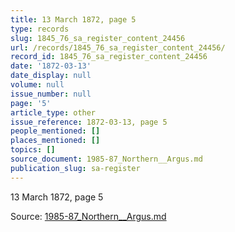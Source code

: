 ```yaml
---
title: 13 March 1872, page 5
type: records
slug: 1845_76_sa_register_content_24456
url: /records/1845_76_sa_register_content_24456/
record_id: 1845_76_sa_register_content_24456
date: '1872-03-13'
date_display: null
volume: null
issue_number: null
page: '5'
article_type: other
issue_reference: 1872-03-13, page 5
people_mentioned: []
places_mentioned: []
topics: []
source_document: 1985-87_Northern__Argus.md
publication_slug: sa-register
---
```


13 March 1872, page 5

Source: [1985-87_Northern__Argus.md](/downloads/markdown/1985-87_Northern__Argus.md)
